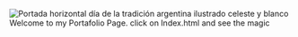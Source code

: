 ![Portada horizontal día de la tradición argentina ilustrado celeste y blanco](https://github.com/user-attachments/assets/f1229081-ef41-439d-b21e-a7d70f15110b)
Welcome to my Portafolio Page. click on Index.html and see the magic

